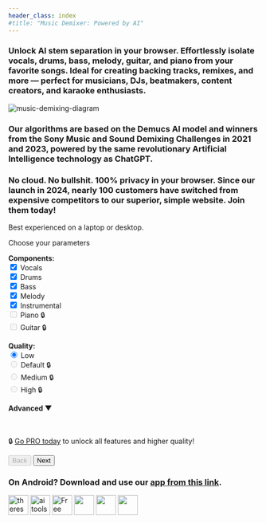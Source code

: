 ```yaml
---
header_class: index
#title: "Music Demixer: Powered by AI"
---
```

<script src="app.js" type="module"></script>
<script src="https://cdn.jsdelivr.net/npm/fflate@0.8.0/umd/index.js"></script>

<section class="info-section">
  <h3>Unlock <b>AI stem separation</b> in your browser. Effortlessly isolate vocals, drums, bass, melody, guitar, and piano from your favorite songs. Ideal for creating backing tracks, remixes, and more — perfect for musicians, DJs, beatmakers, content creators, and karaoke enthusiasts.</h3>
</section>

<section class="image-section">
<img class="title-img" src="/assets/images/music-demix.webp" alt="music-demixing-diagram"/>
</section>

<section class="info-section">
  <h3>Our algorithms are based on the <b>Demucs AI model</b> and winners from the Sony Music and Sound Demixing Challenges in 2021 and 2023, powered by the same revolutionary Artificial Intelligence technology as ChatGPT.</h3>
</section>

<section class="info-section">
  <h3>No cloud. No bullshit. <b>100% privacy in your browser.</b> Since our launch in 2024, nearly 100 customers have switched from expensive competitors to our superior, simple website. Join them today!</h3>
</section>

<!-- Wizard sections here... -->
<section class="demixer-section">
  <div class="disable-wizard">
    Best experienced on a laptop or desktop.
  </div>
  <div class="wizard-container">
    <div id="wizard-step-1" class="wizard-step">
      <p>Choose your parameters</p>
      <div class="columns-container">
        <div class="column">
          <b>Components:</b>
          <form id="modelPickerForm">
            <div>
              <input type="checkbox" id="vocals" name="feature" value="vocals" checked>
              <label for="vocals">Vocals</label>
            </div>
            <div>
              <input type="checkbox" id="drums" name="feature" value="drums" checked>
              <label for="drums">Drums</label>
            </div>
            <div>
              <input type="checkbox" id="bass" name="feature" value="bass" checked>
              <label for="bass">Bass</label>
            </div>
            <div>
              <input type="checkbox" id="melody" name="feature" value="melody" checked>
              <label for="melody">Melody</label>
            </div>
            <div>
              <input type="checkbox" id="instrumental" name="feature" value="instrumental" checked>
              <label for="instrumental">Instrumental</label>
            </div>
            <div>
              <input type="checkbox" id="piano" name="feature" value="piano" disabled>
              <label for="piano">Piano 🔒</label>
            </div>
            <div>
              <input type="checkbox" id="guitar" name="feature" value="guitar" disabled>
              <label for="guitar">Guitar 🔒</label>
            </div>
          </form>
        </div>
        <div class="column">
            <b>Quality:</b>
            <form id="qualityPickerForm">
              <div>
                <input type="radio" id="low-quality" name="quality" value="low" checked>
                <label for="low-quality">Low</label>
              </div>
              <div>
                <input type="radio" id="default-quality" name="quality" value="default" disabled>
                <label for="default-quality">Default 🔒</label>
              </div>
              <div>
                <input type="radio" id="medium-quality" name="quality" value="medium" disabled>
                <label for="medium-quality">Medium 🔒</label>
              </div>
              <div>
                <input type="radio" id="high-quality" name="quality" value="high" disabled>
                <label for="high-quality">High 🔒</label>
              </div>
            </form>
        </div>
        <div class="column">
        <b><a href="javascript:void(0);" id="advancedSettingsToggle" style="text-decoration: none; cursor: pointer;">Advanced &#x25BC;</a></b>
        <div id="advancedSettings" style="display: none;">
            <b>Max memory:</b>
            <form id="memorySelectorForm">
            <div>
                <input type="radio" id="4gb" name="memory" value="4gb" checked>
                <label for="4gb">4 GB (default speed)</label>
            </div>
            <div>
                <input type="radio" id="8gb" name="memory" value="8gb">
                <label for="8gb">8 GB (2x faster)</label>
            </div>
            <div>
                <input type="radio" id="16gb" name="memory" value="16gb">
                <label for="16gb">16 GB (4x faster)</label>
            </div>
            <div>
                <input type="radio" id="32gb" name="memory" value="32gb">
                <label for="32gb">32 GB (8x faster)</label>
            </div>
            </form>
            <br>
            ⚠️ More memory is faster,  with a higher risk of crashing❗
            <br>
            ℹ️ Read <a href="/getting-started/2024/09/20/How-to-pick-max-memory" target="_blank" alt="memory-guide">our guide on how to pick max memory.</a>
        </div>
        </div>
      </div>
      <br>
      <br>
      <div class="cta-legend">
        <p id="pro-cta">🔒 <a href="/pricing" target="_blank">Go PRO today</a> to unlock all features and higher quality!</p>
      </div>
      <div class="wizard-footer">
        <button id="prev-step-1" class="wizard-prev-btn" disabled>Back</button>
        <button id="next-step-1" class="wizard-next-btn">Next</button>
      </div>
    </div>
    <div id="wizard-step-2" class="wizard-step" style="display: none;">
      <p id="usage-limits"></p>
      <p>Choose either a file or a folder as your input:</p>
      <div class="input-group">
          <input type="file" id="audio-upload" aria-label="Choose a file">
      </div>
      <div class="input-group">
          <input type="file" id="batch-upload" webkitdirectory directory multiple aria-label="Choose a folder">
      </div>
      <br>
      <div id="selectedInputMessage">Selected input:</div>
      <br>
      <div class="wizard-footer">
        <button id="prev-step-2" class="wizard-prev-btn">Back</button>
        <button id="next-step-2" class="wizard-next-btn" disabled>Start job</button>
      </div>
      <!-- Overlay and Spinner -->
      <div id="step2-overlay" class="overlay" style="display: none;">
          <h3 style="color: #ffffff; margin-top: 20px;">Downloading model files...</h3>
          <div class="loader" id="step2-spinner"></div>
      </div>
    </div>
    <div id="wizard-step-3" class="wizard-step" style="display: none;">
    <p>Demix progress and output stems</p>
      🚫 To cancel the current job, refresh the page
      <div class="progress-container">
        <div class="progress-text" id="inference-progress-text">Progress...</div>
        <div class="progress-bar">
            <div class="progress-bar-inner" id="inference-progress-bar" style="width: 0%"></div>
        </div>
        This may take a while, go grab a coffee! ☕️
        <br>
        <b>Slow?</b> Start a new job and set Advanced -> Max memory higher. Read <a href="/getting-started/2024/09/20/How-to-pick-max-memory" target="_blank" alt="memory-guide">our guide for info</a> 💻
      </div>
      <div class="output-container">
        <div class="output-text" id="output-progress-text">Outputs...</div>
        <div class="output-link-container" id="output-links">
        </div>
      </div>
      <br>
      <div class="wizard-footer">
        <button id="prev-step-3" class="wizard-prev-btn" disabled>Back</button>
        <button id="next-step-3" class="wizard-next-btn" disabled>New job</button>
      </div>
    </div>

  </div>
</section>

<section class="info-section">
  <h3>On Android? Download and use our <a href="/android" alt="android-app-download">app from this link</a>.</h3>
</section>

<section class="featured-section">
<div class="featured-badges">
<a href="https://theresanaiforthat.com/ai/free-music-demixer/?ref=featured&v=691965" target="_blank"><img height="40" src="https://media.theresanaiforthat.com/featured5.png" alt="theresanaiforthat-promo"></a> <a title="ai tools code.market" href="https://code.market?code.market=verified"><img alt="ai tools code.market" title="ai tools code.market" src="https://code.market/assets/manage-product/featured-logo-dark.svg" target="_blank" height="40"/></a> <a href="https://toolnest.ai/project/free-music-demixer/" target="_blank" style="cursor: pointer" id="tr_dark"><img loading="lazy" src="https://toolnest.ai/wp-content/uploads/2024/05/badge_toolnest_dark.svg" height="40" alt="Free Music Demixer" data-eio="p"></a> <a href="https://aizones.io/tool/free-music-demixer"> <img height="40" src="https://aizones.io/static/media/Embed DARK.99f25d736afbf408832f.png"/></a> <a href="https://www.aitechsuite.com/tools/6053?ref=featured&v=129" target="_blank" rel="nofollow"><img height="40" src="https://aitsmarketing.s3.amazonaws.com/aits-verified-tool.svg?height=40"/></a> <a href="https://arktan.com" target="_blank"><img src="/assets/images/arktan-banner.webp" height="40"></a>
</div>
</section>

<br>
